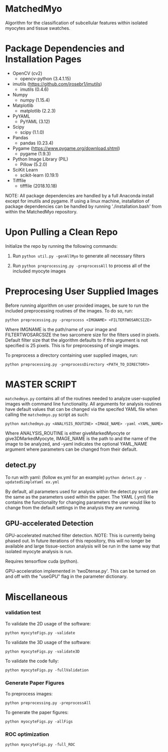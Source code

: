 # MatchedMyo

Algorithm for the classification of subcellular features within isolated myocytes and tissue swatches. 

# Package Dependencies and Installation Pages
* OpenCV (cv2)
  * opencv-python (3.4.1.15)
* imutils (https://github.com/jrosebr1/imutils)
  * imutils (0.4.6)
* Numpy
  * numpy (1.15.4)
* Matplotlib
  * matplotlib (2.2.3)
* PyYAML
  * PyYAML (3.12)
* Scipy
  * scipy (1.1.0)
* Pandas
  * pandas (0.23.4)
* Pygame (https://www.pygame.org/download.shtml)
  * pygame (1.9.3)
* Python Image Library (PIL)
  * Pillow (5.2.0)
* SciKit Learn
  * scikit-learn (0.19.1)
* Tifffile
  * tifffile (2018.10.18)

NOTE: All package dependencies are handled by a full Anaconda install except for imutils and pygame.
If using a linux machine, installation of package dependencies can be handled by running './installation.bash' from within the MatchedMyo repository.

# Upon Pulling a Clean Repo
Initialize the repo by running the following commands:

1. Run `python util.py -genAllMyo` to generate all necessary filters

2. Run `python preprocessing.py -preprocessAll` to process all of the included myocyte images

# Preprocesing User Supplied Images

Before running algorithm on user provided images, be sure to run the included preprocessing routines of the images. To do so, run:

`python preprocessing.py -preprocess <IMGNAME> <FILTERTWOSARCSIZE>`

Where IMGNAME is the path/name of your image and FILTERTWOSARCSIZE the two sarcomere size for the filters used in pixels. Default filter size that the algorithm defaults to if this argument is not specified is 25 pixels. This is for preprocessing of single images.

To preprocess a directory containing user supplied images, run:

`python preprocessing.py -preprocessDirectory <PATH_TO_DIRECTORY>`

# MASTER SCRIPT 
`matchedmyo.py` contains all of the routines needed to analyze user-supplied images with command line functionality. All arguments for analysis routines have default values that can be changed
via the specifed YAML file when calling the `matchedmyo.py` script as such:

`python matchedmyo.py <ANALYSIS_ROUTINE> <IMAGE_NAME> -yaml <YAML_NAME>`

Where ANALYSIS_ROUTINE is either giveMarkedMyocyte or give3DMarkedMyocyte, IMAGE_NAME is the path to and the name of the image to be analyzed, and -yaml indicates the optional
YAML_NAME argument where parameters can be changed from their default.

## detect.py 
To run with yaml: (follow ex.yml for an example) 
`python detect.py -updatedSimpleYaml ex.yml`

By default, all parameters used for analysis within the detect.py script are the same as the parameters used within the paper. The YAML (.yml) file contains the functionality for changing parameters the user would like to change from the default settings in the analysis they are running. 


## GPU-accelerated Detection
GPU-accelerated matched filter detection. NOTE: This is currently being phased out. In future iterations of this repository, this will no longer be available and large tissue-section analysis will be run in the same way that isolated myocyte analysis is run.

Requires tensorflow cuda (python).

GPU-acceleration implemented in 'twoDtense.py'. This can be turned on and off with the "useGPU" flag in the parameter dictionary.

# Miscellaneous 

### validation test
To validate the 2D usage of the software:

`python myocyteFigs.py -validate`

To validate the 3D usage of the software:

`python myocyteFigs.py -validate3D`

To validate the code fully:

`python myocyteFigs.py -fullValidation`

### Generate Paper Figures
To preprocess images:

`python preprocessing.py -preprocessAll`

To generate the paper figures:

`python myocyteFigs.py -allFigs`

### ROC optimization

`python myocyteFigs.py -full_ROC`
